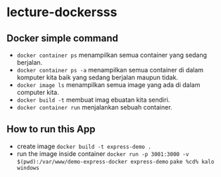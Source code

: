 # lecture-dockersss

## Docker simple command
  - `docker container ps` menampilkan semua container yang sedang berjalan.
  - `docker container ps -a` menampilkan semua container di dalam komputer kita baik yang sedang berjalan maupun tidak.
  - `docker image ls` menampilkan semua image yang ada di dalam computer kita.
  - `docker build -t` membuat imag ebuatan kita sendiri.
  - `docker container run` menjalankan sebuah container.

## How to run this App
  - create image
  `docker build -t express-demo .`
  - run the image inside container
  `docker run -p 3001:3000 -v $(pwd):/var/www/demo-express-docker express-demo` 
  `pake %cd% kalo windows`
